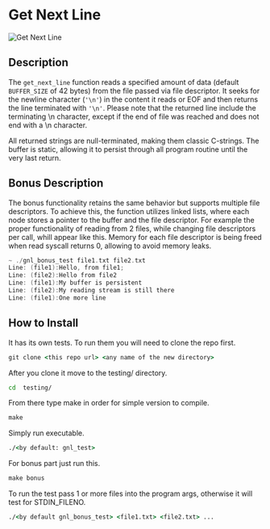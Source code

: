# Get Next Line

![Get Next Line](https://img.shields.io/badge/GetNextLine-C%20Project-blue)

## Description

The `get_next_line` function reads a specified amount of data (default `BUFFER_SIZE` of 42 bytes) from the file passed via file descriptor. It seeks for the newline character (`'\n'`) in the content it reads or EOF and then returns the line terminated with `'\n'`. Please note that the returned line include the terminating \n character,
except if the end of file was reached and does not end with a \n character.

All returned strings are null-terminated, making them classic C-strings. The buffer is static, allowing it to persist through all program routine until the very last return.

## Bonus Description

The bonus functionality retains the same behavior but supports multiple file descriptors. To achieve this, the function utilizes linked lists, where each node stores a pointer to the buffer and the file descriptor.
For example the proper functionality of reading from 2 files, while changing file descriptors per call, whill appear like this.
Memory for each file descriptor is being freed when read syscall returns 0, allowing to avoid memory leaks.

```C
~ ./gnl_bonus_test file1.txt file2.txt    
Line: (file1):Hello, from file1;
Line: (file2):Hello from file2
Line: (file1):My buffer is persistent
Line: (file2):My reading stream is still there
Line: (file1):One more line
```

## How to Install

It has its own tests. To run them you will need to clone the repo first.
```cmd
git clone <this repo url> <any name of the new directory>
```
After you clone it move to the testing/ directory.
```cmd
cd  testing/
```
From there type make in order for simple version to compile.
```cmd
make
```
Simply run executable.
```cmd
./<by default: gnl_test>
```
For bonus part just run this.
```cmd
make bonus
```
To run the test pass 1 or more files into the program args, otherwise it will test for STDIN_FILENO.
```cmd
./<by default gnl_bonus_test> <file1.txt> <file2.txt> ...
```
